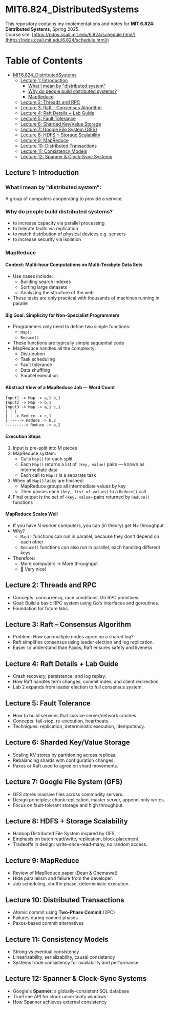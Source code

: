 # MIT6.824_DistributedSystems

This repository contains my implementations and notes for **MIT 6.824: Distributed Systems**, Spring 2025.  
Course site: [https://pdos.csail.mit.edu/6.824/schedule.html/](https://pdos.csail.mit.edu/6.824/schedule.html/)

# Table of Contents

- [MIT6.824_DistributedSystems](#mit6824_distributedsystems)
  - [Lecture 1: Introduction](#lecture-1-introduction)
    - [What I mean by "distributed system"](#what-i-mean-by-distributed-system)
    - [Why do people build distributed systems?](#why-do-people-build-distributed-systems)
    - [MapReduce](#mapreduce)
  - [Lecture 2: Threads and RPC](#lecture-2-threads-and-rpc)
  - [Lecture 3: Raft – Consensus Algorithm](#lecture-3-raft--consensus-algorithm)
  - [Lecture 4: Raft Details + Lab Guide](#lecture-4-raft-details--lab-guide)
  - [Lecture 5: Fault Tolerance](#lecture-5-fault-tolerance)
  - [Lecture 6: Sharded Key/Value Storage](#lecture-6-sharded-keyvalue-storage)
  - [Lecture 7: Google File System (GFS)](#lecture-7-google-file-system-gfs)
  - [Lecture 8: HDFS + Storage Scalability](#lecture-8-hdfs--storage-scalability)
  - [Lecture 9: MapReduce](#lecture-9-mapreduce)
  - [Lecture 10: Distributed Transactions](#lecture-10-distributed-transactions)
  - [Lecture 11: Consistency Models](#lecture-11-consistency-models)
  - [Lecture 12: Spanner & Clock-Sync Systems](#lecture-12-spanner--clock-sync-systems)

## Lecture 1: Introduction

### What I mean by "distributed system":
A group of computers cooperating to provide a service.

### Why do people build distributed systems?
- to increase capacity via parallel processing
- to tolerate faults via replication
- to match distribution of physical devices e.g. sensors
- to increase security via isolation

### MapReduce

#### Context: Multi-hour Computations on Multi-Terabyte Data Sets

- Use cases include:
  - Building search indexes
  - Sorting large datasets
  - Analyzing the structure of the web
- These tasks are only practical with thousands of machines running in parallel

#### Big Goal: Simplicity for Non-Specialist Programmers

- Programmers only need to define two simple functions:
  - `Map()`
  - `Reduce()`
- These functions are typically simple sequential code
- MapReduce handles all the complexity:
  - Distribution
  - Task scheduling
  - Fault tolerance
  - Data shuffling
  - Parallel execution

#### Abstract View of a MapReduce Job — Word Count

```
Input1 -> Map -> a,1 b,1
Input2 -> Map -> b,1
Input3 -> Map -> a,1 c,1
| | |
| | -> Reduce -> c,1
| -----> Reduce -> b,2
---------> Reduce -> a,2
```

#### Execution Steps

1. Input is pre-split into M pieces
2. MapReduce system:
   - Calls `Map()` for each split
   - Each `Map()` returns a list of `(key, value)` pairs — known as intermediate data
   - Each call to `Map()` is a separate task
3. When all `Map()` tasks are finished:
   - MapReduce groups all intermediate values by key
   - Then passes each `(key, list of values)` to a `Reduce()` call
4. Final output is the set of `<key, value>` pairs returned by `Reduce()` functions

#### MapReduce Scales Well

- If you have N worker computers, you can (in theory) get N× throughput
- Why?
  - `Map()` functions can run in parallel, because they don't depend on each other
  - `Reduce()` functions can also run in parallel, each handling different keys
- Therefore:
  - More computers → More throughput
  - 🚀 Very nice!

## Lecture 2: Threads and RPC

- Concepts: concurrency, race conditions, Go RPC primitives.
- Goal: Build a basic RPC system using Go's interfaces and goroutines.
- Foundation for future labs.

## Lecture 3: Raft – Consensus Algorithm

- Problem: How can multiple nodes agree on a shared log?
- Raft simplifies consensus using leader election and log replication.
- Easier to understand than Paxos, Raft ensures safety and liveness.

## Lecture 4: Raft Details + Lab Guide

- Crash recovery, persistence, and log replay.
- How Raft handles term changes, commit index, and client redirection.
- Lab 2 expands from leader election to full consensus system.

## Lecture 5: Fault Tolerance

- How to build services that survive server/network crashes.
- Concepts: fail-stop, re-execution, heartbeats.
- Techniques: replication, deterministic execution, idempotency.

## Lecture 6: Sharded Key/Value Storage

- Scaling KV stores by partitioning across replicas.
- Rebalancing shards with configuration changes.
- Paxos or Raft used to agree on shard movements.

## Lecture 7: Google File System (GFS)

- GFS stores massive files across commodity servers.
- Design principles: chunk replication, master server, append-only writes.
- Focus on fault-tolerant storage and high throughput.

## Lecture 8: HDFS + Storage Scalability

- Hadoop Distributed File System inspired by GFS.
- Emphasis on batch read/write, replication, block placement.
- Tradeoffs in design: write-once-read-many, no random access.

## Lecture 9: MapReduce

- Review of MapReduce paper (Dean & Ghemawat)
- Hide parallelism and failure from the developer.
- Job scheduling, shuffle phase, deterministic execution.
## Lecture 10: Distributed Transactions

- Atomic commit using **Two-Phase Commit** (2PC)
- Failures during commit phases
- Paxos-based commit alternatives

## Lecture 11: Consistency Models

- Strong vs eventual consistency
- Linearizability, serializability, causal consistency
- Systems trade consistency for availability and performance

## Lecture 12: Spanner & Clock-Sync Systems

- Google's **Spanner**: a globally-consistent SQL database
- TrueTime API for clock uncertainty windows
- How Spanner achieves external consistency